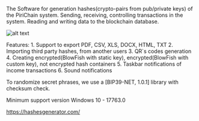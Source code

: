 The Software for generation hashes(crypto-pairs from pub/private keys) of the PiriChain system.
Sending, receiving, controlling transactions in the system. 
Reading and writing data to the blockchain database.

![alt text](https://hashesgenerator.com/images/screen_1.png)

Features:
	1. Support to export PDF, CSV, XLS, DOCX, HTML, TXT
	2. Importing third party hashes, from another users
	3. QR`s codes generation
	4. Creating encrypted(BlowFish with static key), encrypted(BlowFish with custom key), not encrypted hash containers
	5. Taskbar notifications of income transactions
	6. Sound notifications

To randomize secret phrases, we use a [BIP39-NET, 1.0.1] library with checksum check.

Minimum support version Windows 10 - 17763.0

https://hashesgenerator.com/
